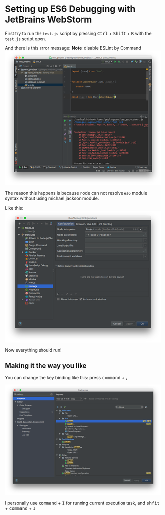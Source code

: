# Setting up ES6 Debugging with JetBrains WebStorm

First try to run the `test.js` script by pressing <kbd>Ctrl</kbd> + <kbd>Shift</kbd> + <kbd>R</kbd> with the `test.js` script open.

And there is this error message:
**Note**: disable ESLint by <kdb>Command</kbd>
![./figures/error-before-setup.png](./figures/error-before-setup.png)

The reason this happens is because node can not resolve `es6` module syntax without using michael jackson module.

Like this:
![./figures/setting-babel-register.png](./figures/setting-babel-register.png)

Now everything should run!

## Making it the way you like

You can change the key binding like this: press <kbd>command</kbd> + <kbd>,</kbd>

![./figures/changing-keybindings.png](./figures/changing-keybindings.png)

I personally use <kbd>command</kbd> + <kbd>I</kbd> for running current execution task, and <kbd>shfit</kbd> + <kbd>command</kbd> + <kbd>I</kbd>
